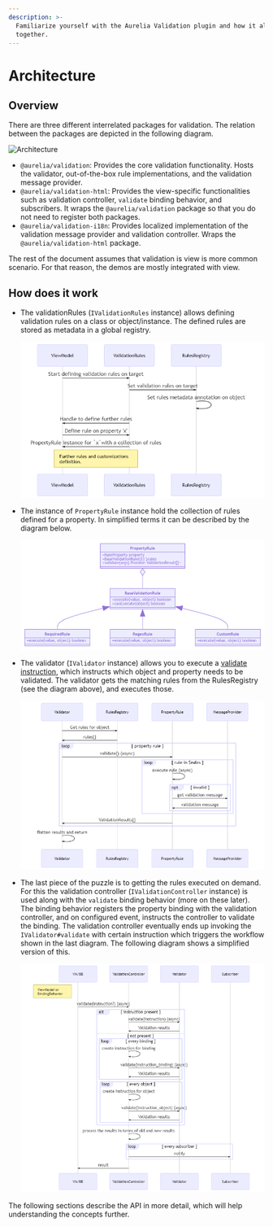 ```yaml
---
description: >-
  Familiarize yourself with the Aurelia Validation plugin and how it all pieces
  together.
---
```


# Architecture

## Overview

There are three different interrelated packages for validation. The relation between the packages are depicted in the following diagram.

![Architecture](../.gitbook/assets/architecture.svg)

* `@aurelia/validation`: Provides the core validation functionality. Hosts the validator, out-of-the-box rule implementations, and the validation message provider.
* `@aurelia/validation-html`: Provides the view-specific functionalities such as validation controller, `validate` binding behavior, and subscribers. It wraps the `@aurelia/validation` package so that you do not need to register both packages.
* `@aurelia/validation-i18n`: Provides localized implementation of the validation message provider and validation controller. Wraps the `@aurelia/validation-html` package.

The rest of the document assumes that validation is view is more common scenario. For that reason, the demos are mostly integrated with view.

## How does it work

* The validationRules \(`IValidationRules` instance\) allows defining validation rules on a class or object/instance. The defined rules are stored as metadata in a global registry.

  ![Define rules](../.gitbook/assets/seq-define-rules%20%282%29.png)

* The instance of `PropertyRule` instance hold the collection of rules defined for a property. In simplified terms it can be described by the diagram below.

  ![Rules class diagram](../.gitbook/assets/class-rules%20%282%29.png)

* The validator \(`IValidator` instance\) allows you to execute a [validate instruction](defining-rules.md#validator-and-validate-instruction), which instructs which object and property needs to be validated. The validator gets the matching rules from the RulesRegistry \(see the diagram above\), and executes those.

  ![Rules class diagram](../.gitbook/assets/seq-validator%20%282%29.png)

* The last piece of the puzzle is to getting the rules executed on demand. For this the validation controller \(`IValidationController` instance\) is used along with the `validate` binding behavior \(more on these later\). The binding behavior registers the property binding with the validation controller, and on configured event, instructs the controller to validate the binding. The validation controller eventually ends up invoking the `IValidator#validate` with certain instruction which triggers the workflow shown in the last diagram. The following diagram shows a simplified version of this.

  ![Rules class diagram](../.gitbook/assets/seq-validation-controller%20%281%29.png)

The following sections describe the API in more detail, which will help understanding the concepts further.

